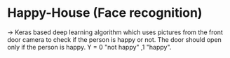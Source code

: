 # Happy-House (Face recognition)
-> Keras based deep learning algorithm which uses pictures from the front door camera to check if the person is happy or not. The door should   open only if the person is happy.
          Y = 0 "not happy"
              ,1 "happy".
              
